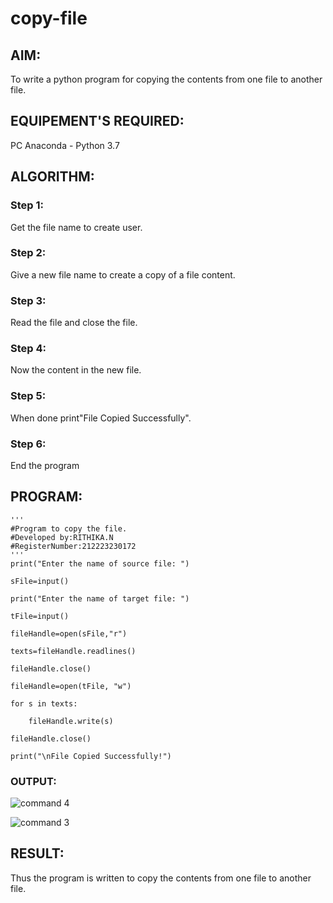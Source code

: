 # copy-file
## AIM:
To write a python program for copying the contents from one file to another file.
## EQUIPEMENT'S REQUIRED: 
PC
Anaconda - Python 3.7
## ALGORITHM: 
### Step 1:

Get the file name to create user.

### Step 2: 

Give a new file name to create a copy of a file content.
 
### Step 3: 

Read the file and close the file.

### Step 4:  

Now the content in the new file.

### Step 5: 

When done print"File Copied Successfully".

### Step 6: 

End the program

## PROGRAM:
```
'''
#Program to copy the file.
#Developed by:RITHIKA.N
#RegisterNumber:212223230172
'''
print("Enter the name of source file: ")

sFile=input()

print("Enter the name of target file: ")

tFile=input()

fileHandle=open(sFile,"r")

texts=fileHandle.readlines()

fileHandle.close()

fileHandle=open(tFile, "w")

for s in texts:

    fileHandle.write(s)

fileHandle.close()

print("\nFile Copied Successfully!")
```

### OUTPUT:

![command 4](https://github.com/Rithikachezhian/copy-file/assets/145742406/df51c1be-fba7-4655-b7f6-cbca773d4ebc)

![command 3](https://github.com/Rithikachezhian/copy-file/assets/145742406/7aaab238-afe1-4d21-9307-5b737e3c6dd9)


## RESULT:
Thus the program is written to copy the contents from one file to another file.
